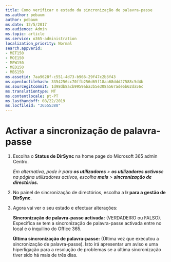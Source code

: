 ```yaml
---
title: Como verificar o estado da sincronização de palavra-passe
ms.author: pebaum
author: pebaum
ms.date: 12/5/2017
ms.audience: Admin
ms.topic: article
ms.service: o365-administration
localization_priority: Normal
search.appverid:
- MET150
- MOE150
- MEW150
- MED150
- MBS150
ms.assetid: 7aa9628f-c551-4d73-b966-29f47c2b3f43
ms.openlocfilehash: 3354256cc70ffb256d65f18aa68ddd27588c5d4b
ms.sourcegitcommit: 1d98db8acb9959aba3b5e308a567ade6b62da56c
ms.translationtype: MT
ms.contentlocale: pt-PT
ms.lasthandoff: 08/22/2019
ms.locfileid: "36555388"
---
```

# <a name="enable-password-sync"></a>Activar a sincronização de palavra-passe

1.  Escolha o **Status de DirSync** na home page do Microsoft 365 admin Centro. 
    
     *Em alternativa, pode ir para **os utilizadores** \> **os utilizadores activos**e na página utilizadores activos, escolha **mais** \> **sincronização de directórios.*** 
    
2. No painel de sincronização de directórios, escolha a **Ir para a gestão de DirSync**. 
    
3. Agora vai ver o seu estado e efectuar alterações:
    
    **Sincronização de palavra-passe activada:** (VERDADEIRO ou FALSO). Especifica se tem a sincronização de palavra-passe activada entre no local e o inquilino do Office 365. 
    
    **Última sincronização de palavra-passe:** (Última vez que executou a sincronização de palavra-passe). Isto irá apresentar um aviso e uma hiperligação para a resolução de problemas se a última sincronização tiver sido há mais de três dias. 
    

